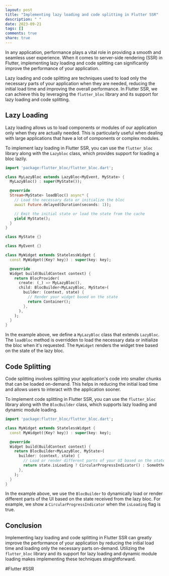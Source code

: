 ```yaml
---
layout: post
title: "Implementing lazy loading and code splitting in Flutter SSR"
description: " "
date: 2023-09-21
tags: []
comments: true
share: true
---
```


In any application, performance plays a vital role in providing a smooth and seamless user experience. When it comes to server-side rendering (SSR) in Flutter, implementing lazy loading and code splitting can significantly improve the performance of your application.

Lazy loading and code splitting are techniques used to load only the necessary parts of your application when they are needed, reducing the initial load time and improving the overall performance. In Flutter SSR, we can achieve this by leveraging the `flutter_bloc` library and its support for lazy loading and code splitting.

## Lazy Loading

Lazy loading allows us to load components or modules of our application only when they are actually needed. This is particularly useful when dealing with large applications that have a lot of components or complex modules.

To implement lazy loading in Flutter SSR, you can use the `flutter_bloc` library along with the `Lazybloc` class, which provides support for loading a bloc lazily.

```dart
import 'package:flutter_bloc/flutter_bloc.dart';

class MyLazyBloc extends LazyBloc<MyEvent, MyState> {
  MyLazyBloc() : super(MyState());

  @override
  Stream<MyState> loadBloc() async* {
    // Load the necessary data or initialize the bloc
    await Future.delayed(Duration(seconds: 1));

    // Emit the initial state or load the state from the cache
    yield MyState();
  }
}

class MyState {}

class MyEvent {}

class MyWidget extends StatelessWidget {
  const MyWidget({Key? key}) : super(key: key);

  @override
  Widget build(BuildContext context) {
    return BlocProvider(
      create: (_) => MyLazyBloc(),
      child: BlocBuilder<MyLazyBloc, MyState>(
        builder: (context, state) {
          // Render your widget based on the state
          return Container();
        },
      ),
    );
  }
}
```

In the example above, we define a `MyLazyBloc` class that extends `LazyBloc`. The `loadBloc` method is overridden to load the necessary data or initialize the bloc when it's requested. The `MyWidget` renders the widget tree based on the state of the lazy bloc.

## Code Splitting

Code splitting involves splitting your application's code into smaller chunks that can be loaded on-demand. This helps in reducing the initial load time and allows users to interact with the application sooner.

To implement code splitting in Flutter SSR, you can use the `flutter_bloc` library along with the `BlocBuilder` class, which supports lazy loading and dynamic module loading.

```dart
import 'package:flutter_bloc/flutter_bloc.dart';

class MyWidget extends StatelessWidget {
  const MyWidget({Key? key}) : super(key: key);

  @override
  Widget build(BuildContext context) {
    return BlocBuilder<MyLazyBloc, MyState>(
      builder: (context, state) {
        // Load or render different parts of your UI based on the state
        return state.isLoading ? CircularProgressIndicator() : SomeOtherWidget();
      },
    );
  }
}
```

In the example above, we use the `BlocBuilder` to dynamically load or render different parts of the UI based on the state received from the lazy bloc. For example, we show a `CircularProgressIndicator` when the `isLoading` flag is true.

## Conclusion

Implementing lazy loading and code splitting in Flutter SSR can greatly improve the performance of your application by reducing the initial load time and loading only the necessary parts on-demand. Utilizing the `flutter_bloc` library and its support for lazy loading and dynamic module loading makes implementing these techniques straightforward.

#Flutter #SSR